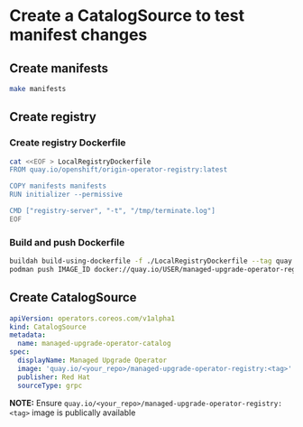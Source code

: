 # Create a CatalogSource to test manifest changes

## Create manifests
```bash
make manifests
```

## Create registry

### Create registry Dockerfile
```bash
cat <<EOF > LocalRegistryDockerfile
FROM quay.io/openshift/origin-operator-registry:latest

COPY manifests manifests
RUN initializer --permissive

CMD ["registry-server", "-t", "/tmp/terminate.log"]
EOF
```

### Build and push Dockerfile

```bash
buildah build-using-dockerfile -f ./LocalRegistryDockerfile --tag quay.io/USER/managed-upgrade-operator-registry:latest .
podman push IMAGE_ID docker://quay.io/USER/managed-upgrade-operator-registry:latest
```

## Create CatalogSource

```yaml
apiVersion: operators.coreos.com/v1alpha1
kind: CatalogSource
metadata:
  name: managed-upgrade-operator-catalog
spec:
  displayName: Managed Upgrade Operator
  image: 'quay.io/<your_repo>/managed-upgrade-operator-registry:<tag>'
  publisher: Red Hat
  sourceType: grpc
```

__NOTE:__ Ensure `quay.io/<your_repo>/managed-upgrade-operator-registry:<tag>` image is publically available
